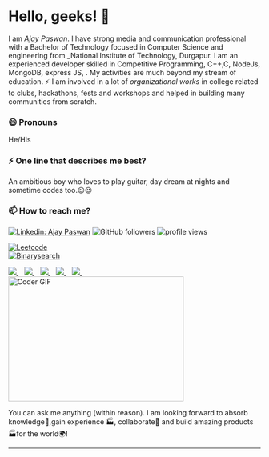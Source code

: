 # Hello, geeks! 👋

I am _Ajay Paswan_. I have strong media and communication professional with a Bachelor of Technology focused in Computer Science and engineering from _National Institute of Technology, Durgapur. I am an experienced developer skilled in Competitive Programming, C++,C, NodeJs, MongoDB, express JS, . My activities are much beyond my stream of education. ⚡ I am involved in a lot of *organizational works* in college related to clubs, hackathons, fests and workshops and helped in building many communities from scratch.

### 😄 Pronouns
He/His

### ⚡ One line that describes me best?
An ambitious boy who loves to play guitar, day dream at nights and sometime codes too.😉😉

### 📫 How to reach me?
[![Linkedin: Ajay Paswan](https://img.shields.io/badge/-Ajay-blue?style=flat-square&logo=Linkedin&logoColor=white&link=https://www.linkedin.com/in/ajay-paswan-995214202/)](https://www.linkedin.com/in/ajay-paswan-995214202/)
![GitHub followers](https://img.shields.io/github/followers/codewithajaypaswan?label=Follow&style=social)
<img alt = "profile views" src="https://komarev.com/ghpvc/?username=codewithajaypaswan&color=brightgreen">  

[![Leetcode](https://img.shields.io/badge/Leetcode-GREEN.svg)](https://leetcode.com/super_cool123/)
<br>
[![Binarysearch](https://binarysearch.com/api/shields/super_cool123)](https://binarysearch.com/@/super_cool123)
<br>

<a href="https://www.codechef.com/users/paswan001">
  <img src="https://img.shields.io/badge/-CodeChef-5B4638?style=for-the-badge&logo=CodeChef&logoColor=white" />
</a>&nbsp;&nbsp;
<a href="https://www.facebook.com/ajay.paswan.754918/">
  <img src="https://img.shields.io/badge/Facebook-1877F2?style=for-the-badge&logo=facebook&logoColor=white" />        
</a>&nbsp;&nbsp;
<a href="https://www.instagram.com/ajaypaswan001/">
  <img src="https://img.shields.io/badge/Instagram-E4405F?style=for-the-badge&logo=instagram&logoColor=white" />        
</a>&nbsp;&nbsp;
<a href="https://www.hackerearth.com/@ajaypaswan001ap">
  <img src="https://img.shields.io/badge/HackerEarth-%232C3454.svg?&style=for-the-badge&logo=HackerEarth&logoColor=Blue" />        
</a>&nbsp;&nbsp;
<a href="https://www.hackerrank.com/paswan001">
  <img src="https://img.shields.io/badge/-Hackerrank-2EC866?style=for-the-badge&logo=HackerRank&logoColor=white" />        
</a>&nbsp;&nbsp;
<img alt="Coder GIF" height=250 width=350 src="https://cdn.dribbble.com/users/730703/screenshots/6581243/avento.gif" />


You can ask me anything (within reason). I am looking forward to absorb knowledge🧠,gain experience 🏭, collaborate🤝 and build amazing products 🏭for the world🌍!


***

